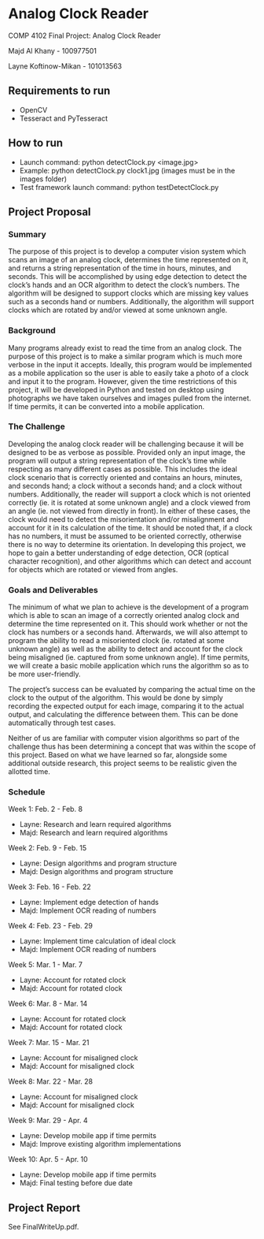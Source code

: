 # Analog Clock Reader
COMP 4102 Final Project: Analog Clock Reader

Majd Al Khany - 100977501

Layne Koftinow-Mikan - 101013563

## Requirements to run
- OpenCV
- Tesseract and PyTesseract

## How to run
- Launch command: python detectClock.py <image.jpg>
- Example: python detectClock.py clock1.jpg (images must be in the images folder)
- Test framework launch command: python testDetectClock.py

## Project Proposal
### Summary
The purpose of this project is to develop a computer vision system which scans an image of an analog clock, determines the time represented on it, and returns a string representation of the time in hours, minutes, and seconds. This will be accomplished by using edge detection to detect the clock’s hands and an OCR algorithm to detect the clock’s numbers. The algorithm will be designed to support clocks which are missing key values such as a seconds hand or numbers. Additionally, the algorithm will support clocks which are rotated by and/or viewed at some unknown angle.

### Background
Many programs already exist to read the time from an analog clock. The purpose of this project is to make a similar program which is much more verbose in the input it accepts. Ideally, this program would be implemented as a mobile application so the user is able to easily take a photo of a clock and input it to the program. However, given the time restrictions of this project, it will be developed in Python and tested on desktop using photographs we have taken ourselves and images pulled from the internet. If time permits, it can be converted into a mobile application.

### The Challenge
Developing the analog clock reader will be challenging because it will be designed to be as verbose as possible. Provided only an input image, the program will output a string representation of the clock’s time while respecting as many different cases as possible. This includes the ideal clock scenario that is correctly oriented and contains an hours, minutes, and seconds hand; a clock without a seconds hand; and a clock without numbers. Additionally, the reader will support a clock which is not oriented correctly (ie. it is rotated at some unknown angle) and a clock viewed from an angle (ie. not viewed from directly in front). In either of these cases, the clock would need to detect the misorientation and/or misalignment and account for it in its calculation of the time. It should be noted that, if a clock has no numbers, it must be assumed to be oriented correctly, otherwise there is no way to determine its orientation. In developing this project, we hope to gain a better understanding of edge detection, OCR (optical character recognition), and other algorithms which can detect and account for objects which are rotated or viewed from angles.

### Goals and Deliverables
The minimum of what we plan to achieve is the development of a program which is able to scan an image of a correctly oriented analog clock and determine the time represented on it. This should work whether or not the clock has numbers or a seconds hand. Afterwards, we will also attempt to program the ability to read a misoriented clock (ie. rotated at some unknown angle) as well as the ability to detect and account for the clock being misaligned (ie. captured from some unknown angle). If time permits, we will create a basic mobile application which runs the algorithm so as to be more user-friendly.

The project’s success can be evaluated by comparing the actual time on the clock to the output of the algorithm. This would be done by simply recording the expected output for each image, comparing it to the actual output, and calculating the difference between them. This can be done automatically through test cases.

Neither of us are familiar with computer vision algorithms so part of the challenge thus has been determining a concept that was within the scope of this project. Based on what we have learned so far, alongside some additional outside research, this project seems to be realistic given the allotted time.

### Schedule
Week 1: Feb. 2 - Feb. 8
- Layne: Research and learn required algorithms
- Majd: Research and learn required algorithms

Week 2: Feb. 9 - Feb. 15
- Layne: Design algorithms and program structure
- Majd: Design algorithms and program structure

Week 3: Feb. 16 - Feb. 22
- Layne: Implement edge detection of hands
- Majd: Implement OCR reading of numbers

Week 4: Feb. 23 - Feb. 29
- Layne: Implement time calculation of ideal clock
- Majd: Implement OCR reading of numbers

Week 5: Mar. 1 - Mar. 7
- Layne: Account for rotated clock
- Majd: Account for rotated clock

Week 6: Mar. 8 - Mar. 14
- Layne: Account for rotated clock
- Majd: Account for rotated clock

Week 7: Mar. 15 - Mar. 21
- Layne: Account for misaligned clock
- Majd: Account for misaligned clock

Week 8: Mar. 22 - Mar. 28
- Layne: Account for misaligned clock
- Majd: Account for misaligned clock

Week 9: Mar. 29 - Apr. 4
- Layne: Develop mobile app if time permits
- Majd: Improve existing algorithm implementations

Week 10: Apr. 5 - Apr. 10
- Layne: Develop mobile app if time permits
- Majd: Final testing before due date

## Project Report
See FinalWriteUp.pdf.
